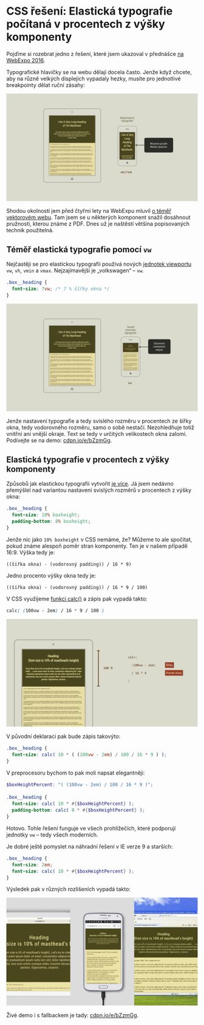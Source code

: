 # CSS řešení: Elastická typografie počítaná v procentech z výšky komponenty

Pojďme si rozebrat jedno z řešení, které jsem ukazoval v přednášce [na WebExpo 2016](http://www.vzhurudolu.cz/prednaska/webexpo-2016-246).

Typografické hlavičky se na webu dělají docela často. Jenže když chcete, aby na různě velkých displejích vypadaly hezky, musíte pro jednotlivé breakpointy dělat ruční zásahy: 

![Responzivní typografie](dist/images/original/elasticka-typografie-1.jpg)

Shodou okolností jem před čtyřmi lety na WebExpu mluvil [o téměř vektorovém webu](http://webexpo.cz/praha2012/prednaska/pozor-front-end-stavba/). Tam jsem se u některých komponent snažil dosáhnout pružnosti, kterou známe z PDF.  Dnes už je naštěstí většina popisovaných technik použitelná.

## Téměř elastická typografie pomocí `vw`

Nejčastěji se pro elastickou typografii používá nových [jednotek viewportu](css3-jednotky.md#jednotky-viewportu-vw-vh-vmin-vmax) `vw`, `vh`, `vmin` a `vmax`. Nejzajímavější je „volkswagen“ – `vw`. 

```css
.box__heading { 
  font-size: 7vw; /* 7 % šířky okna */
}
```

![Téměř elastická typografie pomocí vw](dist/images/original/elasticka-typografie-2.jpg)

Jenže nastavení typografie a tedy svislého rozměru v procentech ze šířky okna, tedy vodorovného rozměru, samo o sobě nestačí. Nezohledňuje totiž vnitřní ani vnější okraje. Text se tedy v určitých velikostech okna zalomí. Podívejte se na demo: [cdpn.io/e/bZzmGg](http://codepen.io/machal/pen/bZzmGg?editors=1100#0).

## Elastická typografie v procentech z výšky komponenty

Způsobů jak elastickou typografii vytvořit [je více](https://www.smashingmagazine.com/2016/05/fluid-typography/). Já jsem nedávno přemýšlel nad variantou nastavení svislých rozměrů v procentech z výšky okna: 

```css
.box__heading { 
  font-size: 10% boxheight;
  padding-bottom: 8% boxheight;
}
```

Jenže nic jako `10% boxheight` v CSS nemáme, že? Můžeme to ale spočítat, pokud známe alespoň poměr stran komponenty. Ten je v našem případě 16:9. Výška tedy je:

```
((šířka okna) - (vodorovný padding)) / 16 * 9)
```

Jedno procento výšky okna tedy je:

```
((šířka okna) - (vodorovný padding)) / 16 * 9 / 100)
```

V CSS využijeme [funkci calc()](css3-calc.md) a zápis pak vypadá takto:

```css
calc( (100vw - 2em) / 16 * 9 / 100 )
```

![Elastická typografie - výpočet](dist/images/original/elasticka-typografie-3.jpg)

V původní deklaraci pak bude zápis takovýto: 

```css
.box__heading { 
  font-size: calc( 10 * ( (100vw - 2em) / 100 / 16 * 9 ) );
}
```

V preprocesoru bychom to pak moli napsat elegantněji:

```scss
$boxHeightPercent: "( (100vw - 2em) / 100 / 16 * 9 )";

.box__heading { 
  font-size: calc( 10 * #{$boxHeightPercent} );
  padding-bottom: calc( 8 * #{$boxHeightPercent} );
}
```

Hotovo. Tohle řešení funguje ve všech prohlížečích, které podporují jednotky `vw` – tedy všech moderních. 

Je dobré ještě pomyslet na náhradní řešení v IE verze 9 a starších:


```scss
.box__heading { 
  font-size: 2em;
  font-size: calc( 10 * #{$boxHeightPercent} );
}
```

Výsledek pak v různých rozlišeních vypadá takto:

![Elastická typografie v různých prohlížečích](dist/images/original/elasticka-typografie-4.jpg)

Živé demo i s fallbackem je tady: [cdpn.io/e/bZzmGg](http://codepen.io/machal/pen/bZzmGg?editors=1100#0).

